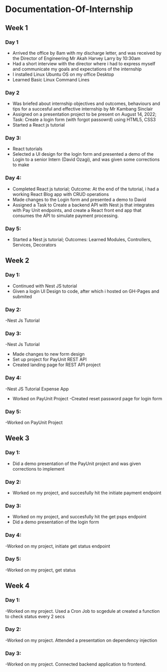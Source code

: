 # Documentation-Of-Internship

## Week 1
### Day 1
- Arrived the office by 8am with my discharge letter, and was received by the Director of Engineering Mr Akah Harvey Larry by 10:30am
- Had a short interview with the director where i had to express myself and communicate my goals and expectations of the internship
- I installed Linux Ubuntu OS on my office Desktop
- Learned Basic Linux Command Lines

### Day 2
- Was briefed about internship objectives and outcomes, behaviours and tips for a succesful and effective internship by Mr Kambang Sinclair
- Assigned on a presentation project to be present on August 14, 2022; Task: Create a login form (with forgot passowrd) using HTML5, CSS3
- Started a React js tutorial

### Day 3:
- React tutorials
- Selected a UI design for the login form and presented a demo of the Login to a senior Intern (David Ozagi), and was given some corrections to make

### Day 4:
- Completed React js tutorial; Outcome: At the end of the tutorial, i had a working React Blog app with CRUD operations
- Made changes to the Login form and presented a demo to David
- Assigned a Task to Create a backend API with Nest js that integrates with Pay Unit endpoints, and create a React front end app that consumes the API to simulate payment processing.

### Day 5:
- Started a Nest js tutorial; Outcomes: Learned Modules, Controllers, Services, Decorators

## Week 2
### Day 1:
- Continued with Nest JS tutorial
- Given a login UI Design to code, after which i hosted on GH-Pages and submited

### Day 2:
-Nest Js Tutorial

### Day 3:
-Nest Js Tutorial
- Made changes to new form design
- Set up project for PayUnit REST API
- Created landing page for REST API project

### Day 4:
-Nest JS Tutorial Expense App
- Worked on PayUnit Project
-Created reset password page for login form

### Day 5: 
-Worked on PayUnit Project

## Week 3
### Day 1:
- Did a demo presentation of the PayUnit project and was given corrections to implement

### Day 2:
- Worked on my project, and succesfully hit the initiate payment endpoint

### Day 3:
- Worked on my project, and succesfully hit the get psps endpoint
- Did a demo presentation of the login form

### Day 4:
-Worked on my project, initiate get status endpoint

### Day 5:
-Worked on my project, get status

## Week 4

### Day 1:
-Worked on my project. Used a Cron Job to scgedule at created a function to check status every 2 secs

### Day 2: 
-Worked on my project. Attended a presentation on dependency injection

### Day 3: 
-Worked on my project. Connected backend application to frontend.
